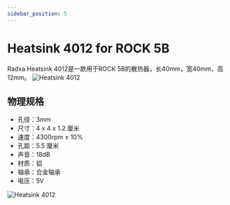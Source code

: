 ```yaml
---
sidebar_position: 5
---
```


# Heatsink 4012 for ROCK 5B

Radxa Heatsink 4012是一款用于ROCK 5B的散热器，长40mm，宽40mm，高12mm。
![Heatsink 4012](/img/accessories/heatsink-4012-1.webp)

## 物理规格

- 孔径：3mm
- 尺寸：4 x 4 x 1.2 厘米
- 速度：4300rpm ± 10%
- 孔距：5.5 厘米
- 声音：18dB
- 材质：铝
- 轴承：合金轴承
- 电压：5V

![Heatsink 4012](/img/accessories/heatsink-4012-2.webp)
